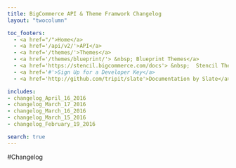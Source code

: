 ```yaml
---
title: BigCommerce API & Theme Framwork Changelog
layout: "twocolumn"

toc_footers:
  - <a href="/">Home</a>
  - <a href='/api/v2/'>API</a>
  - <a href='/themes/'>Themes</a>
  - <a href='/themes/blueprint/'> &nbsp; Blueprint Themes</a>
  - <a href='https://stencil.bigcommerce.com/docs'> &nbsp;  Stencil Themes</a>
  - <a href='#'>Sign Up for a Developer Key</a>
  - <a href='http://github.com/tripit/slate'>Documentation by Slate</a>

includes:
- changelog_April_16_2016
- changelog_March_17_2016
- changelog_March_16_2016
- changelog_March_15_2016
- changelog_February_19_2016

search: true
---
```


#Changelog